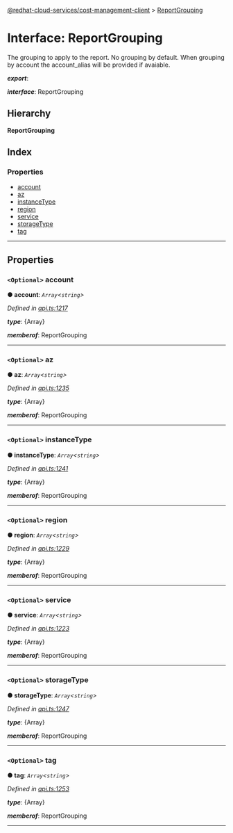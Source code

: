 [@redhat-cloud-services/cost-management-client](../README.md) > [ReportGrouping](../interfaces/reportgrouping.md)

# Interface: ReportGrouping

The grouping to apply to the report. No grouping by default. When grouping by account the account\_alias will be provided if avaiable.

*__export__*: 

*__interface__*: ReportGrouping

## Hierarchy

**ReportGrouping**

## Index

### Properties

* [account](reportgrouping.md#account)
* [az](reportgrouping.md#az)
* [instanceType](reportgrouping.md#instancetype)
* [region](reportgrouping.md#region)
* [service](reportgrouping.md#service)
* [storageType](reportgrouping.md#storagetype)
* [tag](reportgrouping.md#tag)

---

## Properties

<a id="account"></a>

### `<Optional>` account

**● account**: *`Array`<`string`>*

*Defined in [api.ts:1217](https://github.com/RedHatInsights/javascript-clients/blob/master/packages/cost-management/api.ts#L1217)*

*__type__*: {Array}

*__memberof__*: ReportGrouping

___
<a id="az"></a>

### `<Optional>` az

**● az**: *`Array`<`string`>*

*Defined in [api.ts:1235](https://github.com/RedHatInsights/javascript-clients/blob/master/packages/cost-management/api.ts#L1235)*

*__type__*: {Array}

*__memberof__*: ReportGrouping

___
<a id="instancetype"></a>

### `<Optional>` instanceType

**● instanceType**: *`Array`<`string`>*

*Defined in [api.ts:1241](https://github.com/RedHatInsights/javascript-clients/blob/master/packages/cost-management/api.ts#L1241)*

*__type__*: {Array}

*__memberof__*: ReportGrouping

___
<a id="region"></a>

### `<Optional>` region

**● region**: *`Array`<`string`>*

*Defined in [api.ts:1229](https://github.com/RedHatInsights/javascript-clients/blob/master/packages/cost-management/api.ts#L1229)*

*__type__*: {Array}

*__memberof__*: ReportGrouping

___
<a id="service"></a>

### `<Optional>` service

**● service**: *`Array`<`string`>*

*Defined in [api.ts:1223](https://github.com/RedHatInsights/javascript-clients/blob/master/packages/cost-management/api.ts#L1223)*

*__type__*: {Array}

*__memberof__*: ReportGrouping

___
<a id="storagetype"></a>

### `<Optional>` storageType

**● storageType**: *`Array`<`string`>*

*Defined in [api.ts:1247](https://github.com/RedHatInsights/javascript-clients/blob/master/packages/cost-management/api.ts#L1247)*

*__type__*: {Array}

*__memberof__*: ReportGrouping

___
<a id="tag"></a>

### `<Optional>` tag

**● tag**: *`Array`<`string`>*

*Defined in [api.ts:1253](https://github.com/RedHatInsights/javascript-clients/blob/master/packages/cost-management/api.ts#L1253)*

*__type__*: {Array}

*__memberof__*: ReportGrouping

___

